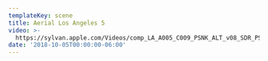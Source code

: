 ```yaml
---
templateKey: scene
title: Aerial Los Angeles 5
video: >-
  https://sylvan.apple.com/Videos/comp_LA_A005_C009_PSNK_ALT_v08_SDR_PS_FINAL_20180709_SDR_2K_AVC.mov
date: '2018-10-05T00:00:00-06:00'
---
```


